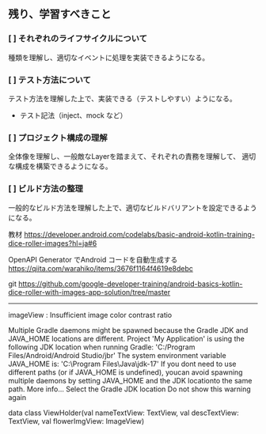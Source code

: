 ## 残り、学習すべきこと

### [ ] それぞれのライフサイクルについて

種類を理解し、適切なイベントに処理を実装できるようになる。

### [ ] テスト方法について

テスト方法を理解した上で、実装できる（テストしやすい）ようになる。

- テスト記法（inject、mock など）

### [ ] プロジェクト構成の理解

全体像を理解し、一般敵なLayerを踏まえて、それぞれの責務を理解して、
適切な構成を構築できるようになる。

### [ ] ビルド方法の整理

一般的なビルド方法を理解した上で、適切なビルドバリアントを設定できるようになる。

教材
https://developer.android.com/codelabs/basic-android-kotlin-training-dice-roller-images?hl=ja#6

OpenAPI Generator でAndroid コードを自動生成する
https://qiita.com/warahiko/items/3676f1164f4619e8debc

git
https://github.com/google-developer-training/android-basics-kotlin-dice-roller-with-images-app-solution/tree/master

---

imageView <ImageView>: Insufficient image color contrast ratio

Multiple Gradle daemons might be spawned because the Gradle JDK and JAVA_HOME locations are different. Project 'My Application' is using the following JDK location when running Gradle: 'C:/Program Files/Android/Android Studio/jbr' The system environment variable JAVA_HOME is: 'C:\Program Files\Java\jdk-17' If you dont need to use different paths (or if JAVA_HOME is undefined), youcan avoid spawning multiple daemons by setting JAVA_HOME and the JDK locationto the same path. More info... Select the Gradle JDK location Do not show this warning again

data class ViewHolder(val nameTextView: TextView, val descTextView: TextView, val flowerImgView: ImageView)